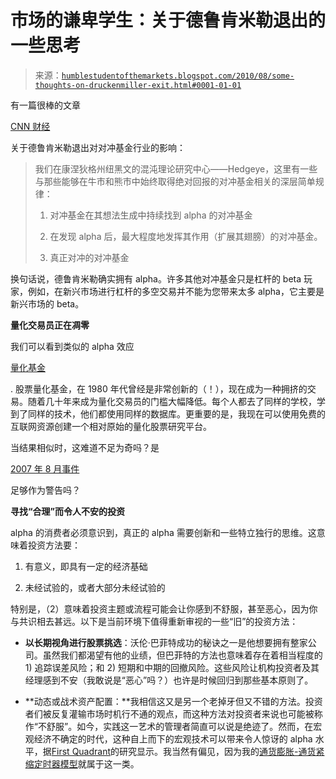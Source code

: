 <!--yml

类别：未分类

日期：2024 年 05 月 18 日 04:42:26

-->

# 市场的谦卑学生：关于德鲁肯米勒退出的一些思考

> 来源：[`humblestudentofthemarkets.blogspot.com/2010/08/some-thoughts-on-druckenmiller-exit.html#0001-01-01`](https://humblestudentofthemarkets.blogspot.com/2010/08/some-thoughts-on-druckenmiller-exit.html#0001-01-01)

有一篇很棒的文章

[CNN 财经](http://money.cnn.com/2010/08/19/news/economy/Druckenmiller_McCullough_Hedgeye_appreciation.fortune/index.htm)

关于德鲁肯米勒退出对对冲基金行业的影响：

> 我们在康涅狄格州纽黑文的混沌理论研究中心——Hedgeye，这里有一些与那些能够在牛市和熊市中始终取得绝对回报的对冲基金相关的深层简单规律：
> 
> 1) 对冲基金在其想法生成中持续找到 alpha 的对冲基金
> 
> 2) 在发现 alpha 后，最大程度地发挥其作用（扩展其翅膀）的对冲基金。
> 
> 3) 真正对冲的对冲基金

换句话说，德鲁肯米勒确实拥有 alpha。许多其他对冲基金只是杠杆的 beta 玩家，例如，在新兴市场进行杠杆的多空交易并不能为您带来太多 alpha，它主要是新兴市场的 beta。

**量化交易员正在凋零**

我们可以看到类似的 alpha 效应

[量化基金](http://www.nytimes.com/2010/08/20/business/20quant.html)

. 股票量化基金，在 1980 年代曾经是非常创新的（！），现在成为一种拥挤的交易。随着几十年来成为量化交易员的门槛大幅降低。每个人都去了同样的学校，学到了同样的技术，他们都使用同样的数据库。更重要的是，我现在可以使用免费的互联网资源创建一个相对原始的量化股票研究平台。

当结果相似时，这难道不足为奇吗？是

[2007 年 8 月事件](http://web.mit.edu/alo/www/Papers/august07.pdf)

足够作为警告吗？

**寻找“合理”而令人不安的投资**

alpha 的消费者必须意识到，真正的 alpha 需要创新和一些特立独行的思维。这意味着投资方法要：

1.  有意义，即具有一定的经济基础

1.  未经试验的，或者大部分未经试验的

特别是，（2）意味着投资主题或流程可能会让你感到不舒服，甚至恶心，因为你与共识相去甚远。以下是当前环境下值得重新审视的一些“旧”的投资方法：

+   **以长期视角进行股票挑选**：沃伦·巴菲特成功的秘诀之一是他想要拥有整家公司。虽然我们都渴望有他的业绩，但巴菲特的方法也意味着存在着相当程度的 1) 追踪误差风险；和 2) 短期和中期的回撤风险。这些风险让机构投资者及其经理感到不安（我敢说是“恶心”吗？）也许是时候回归到那些基本原则了。

+   **动态或战术资产配置：**我相信这又是另一个老掉牙但又不错的方法。投资者们被反复灌输市场时机行不通的观点，而这种方法对投资者来说也可能被称作“不舒服”。如今，实践这一艺术的管理者简直可以说是绝迹了。然而，在宏观经济不确定的时代，这种自上而下的宏观技术可以带来令人惊讶的 alpha 水平，据[First Quadrant](http://www.firstquadrant.com/research.html)的研究显示。我当然有偏见，因为我的[通货膨胀-通货紧缩定时器模型](http://www.qwestfunds.com/publications/newsletters_pdf/newsletter_november_2009.pdf)就属于这一类。
